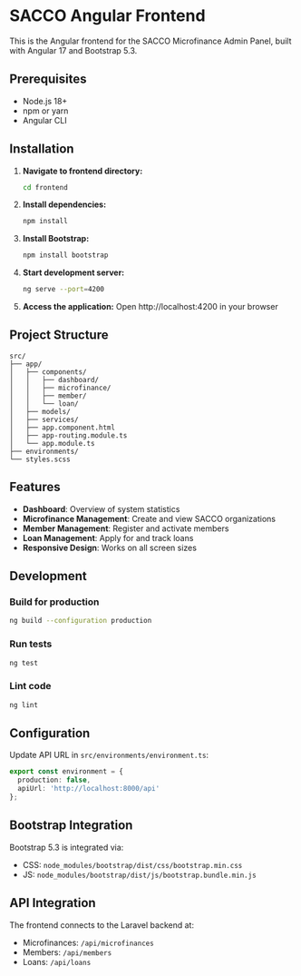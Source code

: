 # SACCO Angular Frontend

This is the Angular frontend for the SACCO Microfinance Admin Panel, built with Angular 17 and Bootstrap 5.3.

## Prerequisites

- Node.js 18+
- npm or yarn
- Angular CLI

## Installation

1. **Navigate to frontend directory:**
   ```bash
   cd frontend
   ```

2. **Install dependencies:**
   ```bash
   npm install
   ```

3. **Install Bootstrap:**
   ```bash
   npm install bootstrap
   ```

4. **Start development server:**
   ```bash
   ng serve --port=4200
   ```

5. **Access the application:**
   Open http://localhost:4200 in your browser

## Project Structure

```
src/
├── app/
│   ├── components/
│   │   ├── dashboard/
│   │   ├── microfinance/
│   │   ├── member/
│   │   └── loan/
│   ├── models/
│   ├── services/
│   ├── app.component.html
│   ├── app-routing.module.ts
│   └── app.module.ts
├── environments/
└── styles.scss
```

## Features

- **Dashboard**: Overview of system statistics
- **Microfinance Management**: Create and view SACCO organizations
- **Member Management**: Register and activate members
- **Loan Management**: Apply for and track loans
- **Responsive Design**: Works on all screen sizes

## Development

### Build for production
```bash
ng build --configuration production
```

### Run tests
```bash
ng test
```

### Lint code
```bash
ng lint
```

## Configuration

Update API URL in `src/environments/environment.ts`:
```typescript
export const environment = {
  production: false,
  apiUrl: 'http://localhost:8000/api'
};
```

## Bootstrap Integration

Bootstrap 5.3 is integrated via:
- CSS: `node_modules/bootstrap/dist/css/bootstrap.min.css`
- JS: `node_modules/bootstrap/dist/js/bootstrap.bundle.min.js`

## API Integration

The frontend connects to the Laravel backend at:
- Microfinances: `/api/microfinances`
- Members: `/api/members`
- Loans: `/api/loans`
